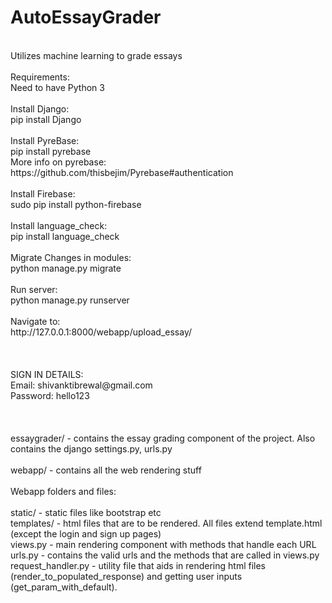 # AutoEssayGrader
<br />
Utilizes machine learning to grade essays<br />
<br />
Requirements:<br />
Need to have Python 3<br />
<br />
Install Django:<br />
pip install Django<br />
<br />
Install PyreBase:<br />
pip install pyrebase<br />
More info on pyrebase: https://github.com/thisbejim/Pyrebase#authentication<br />
<br />
Install Firebase:<br />
sudo pip install python-firebase<br />
<br />
Install language_check:<br />
pip install language_check<br />
<br />
Migrate Changes in modules:<br />
python manage.py migrate<br />
<br />
Run server:<br />
python manage.py runserver<br />
<br />
Navigate to:<br />
http://127.0.0.1:8000/webapp/upload_essay/<br />
<br />
<br />
<br />
SIGN IN DETAILS:<br />
Email: shivanktibrewal@gmail.com<br />
Password: hello123<br />
<br />
<br />
<br />
essaygrader/ - contains the essay grading component of the project. Also contains the django settings.py, urls.py
<br />
<br />
webapp/ - contains all the web rendering stuff
<br />
<br />
Webapp folders and files:
<br /><br />
static/ - static files like bootstrap etc<br />
templates/ - html files that are to be rendered. All files extend template.html (except the login and sign up pages)<br />
views.py - main rendering component with methods that handle each URL<br />
urls.py - contains the valid urls and the methods that are called in views.py<br />
request_handler.py - utility file that aids in rendering html files (render_to_populated_response) and getting user inputs (get_param_with_default).<br />

